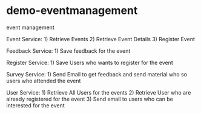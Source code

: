 # demo-eventmanagement
event management

Event Service: 1) Retrieve Events
               2) Retrieve Event Details
               3) Register Event
          
Feedback Service: 1) Save feedback for the event

Register Service: 1) Save Users who wants to register for the event

Survey Service: 1) Send Email to get feedback and send material who so users who attended the event

User Service: 1) Retrieve All Users for the events
              2) Retrieve User who are already registered for the event
              3) Send email to users who can be interested for the event




